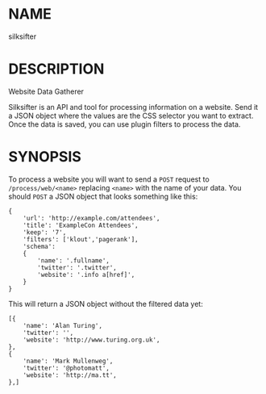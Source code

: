NAME
==========

silksifter

DESCRIPTION
==========

Website Data Gatherer

Silksifter is an API and tool for processing information on a website. Send it
a JSON object where the values are the CSS selector you want to extract.
Once the data is saved, you can use plugin filters to process the data.

SYNOPSIS
==========

To process a website you will want to send a `POST` request to
`/process/web/<name>` replacing `<name>` with the name of your data. You
should `POST` a JSON object that looks something like this:

    {
        'url': 'http://example.com/attendees',
        'title': 'ExampleCon Attendees',
        'keep': '7',
        'filters': ['klout','pagerank'],
        'schema':
        {
            'name': '.fullname',
            'twitter': '.twitter',
            'website': '.info a[href]',
        }
    }

This will return a JSON object without the filtered data yet:

    [{
        'name': 'Alan Turing',
        'twitter': '',
        'website': 'http://www.turing.org.uk',
    },
    {
        'name': 'Mark Mullenweg',
        'twitter': '@photomatt',
        'website': 'http://ma.tt',
    },]


